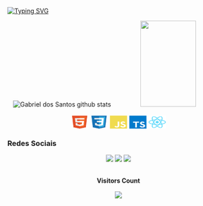 [![Typing SVG](https://readme-typing-svg.herokuapp.com/?color=6a5acd&size=30&center=true&vCenter=true&width=1000&lines=HELLOOO+WELCOME+!+MY+NAME+is+Gabriel;I'm+20+years+old;I'm+from+Brazil;I'm+Studying+Computer+Science;Enjoy+!+:%29)](https://git.io/typing-svg)

<div align="center">  
  <img width="49%" height="195px" src="https://github-readme-stats.vercel.app/api?username=gabrieldossant&show_icons=true&count_private=true&hide_border=true&title_color=6a5acd&icon_color=6a5acd&text_color=c9d1d9&bg_color=0d1117" alt="Gabriel dos Santos github stats" /> 
  <img width="50%" height="195px" src="https://github-readme-stats.vercel.app/api/top-langs/?username=gabrieldossant&layout=compact&hide_border=true&title_color=6a5acd&text_color=6a5acd&bg_color=0d1117" />
</div>



<div align="center" style="display: inline_block"><br>
  <img align="center" alt="Thi-HTML" height="30" width="40" src="https://raw.githubusercontent.com/devicons/devicon/master/icons/html5/html5-original.svg">
  <img align="center" alt="Thi-CSS" height="30" width="40" src="https://raw.githubusercontent.com/devicons/devicon/master/icons/css3/css3-original.svg">
  <img align="center" alt="Thi-Js" height="30" width="40" src="https://raw.githubusercontent.com/devicons/devicon/master/icons/javascript/javascript-plain.svg">
  <img align="center" alt="Thi-Ts" height="30" width="40" src="https://raw.githubusercontent.com/devicons/devicon/master/icons/typescript/typescript-plain.svg">
  <img align="center" alt="Thi-React" height="30" width="40" src="https://raw.githubusercontent.com/devicons/devicon/master/icons/react/react-original.svg">
</div>

### Redes Sociais
<div align="center">
  <a href="https://www.instagram.com/gabri6l_/" target="_blank"><img src="https://img.shields.io/badge/Instagram-E4405F?style=for-the-badge&logo=instagram&logoColor=white" target="_blank"></a>
  <a href="https://www.linkedin.com/in/gabriel-dos--santos/" target="_blank"><img src="https://img.shields.io/badge/-LinkedIn-%230077B5?style=for-the-badge&logo=linkedin&logoColor=white" target="_blank"></a> 
  <a href="https://linktr.ee/gabrielsss" target="_blank"><img src="https://img.shields.io/badge/linktree-39E09B?style=for-the-badge&logo=linktree&logoColor=white" target="_blank"></a>
</div>

<div align="center">
<br><p align="centre"><b>Visitors Count</b></p>  
<p align="center"><img align="center" src="https://profile-counter.glitch.me/{gabrieldossant}/count.svg" /></p> 
<br>
</div>
